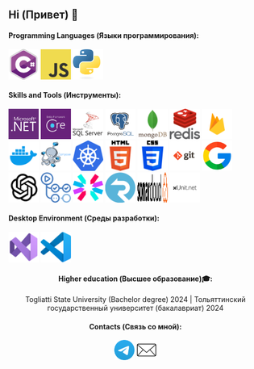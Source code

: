 ## Hi (Привет) 👋

<h4>Programming Languages (Языки программирования): </h4>
<p align="left">
	 <img style="margin: auto;" src="./resources/C_Sharp_logo.webp" alt=C_Sharp width="60" height="60"/>
	 <img style="margin: auto;" src="./resources/JavaScript_logo.png" alt=JavaScript width="60" height="60"/>
	 <img style="margin: auto;" src="./resources/Python_logo.png" alt=Python width="60" height="60"/>
</p>

<h4>Skills and Tools (Инструменты): </h4>
<p align="left">
	<img style="margin: auto;" src="./resources/dotnet_logo.png" alt=dotnet width="60" height="60"/> 
	<img style="margin: auto;" src="./resources/EF_logo.png" alt=Entity_Framework width="60" height="60"/>
	<img style="margin: auto;" src="./resources/SQL_Server_logo.png" alt=SQL_Server width="60" height="60"/>
	<img style="margin: auto;" src="./resources/Postgresql_logo.png" alt=PostgreSQL width="60" height="60"/>
	<img style="margin: auto;" src="./resources/Mongodb_logo.webp" alt=MongoDB width="60" height="60"/>
	<img style="margin: auto;" src="./resources/redis_logo.png" alt=Redis width="60" height="60"/>
	<img style="margin: auto;" src="./resources/Firebase_logo.webp" alt=Firebase width="60" height="60"/>
	<img style="margin: auto;" src="./resources/Docker_logo.webp" alt=Docker width="60" height="60"/> 
	<img style="margin: auto;" src="./resources/Docker_Compose_logo.png" alt=Docker_Compose width="60" height="60"/> 
	<img style="margin: auto;" src="./resources/Kubernetes_logo.png" alt=Kubernetes width="60" height="60"/> 
	<img style="margin: auto;" src="./resources/HTML_logo.png" alt=HTML width="60" height="60"/> 
	<img style="margin: auto;" src="./resources/CSS_logo.png" alt=CSS width="60" height="60"/>   
	<img style="margin: auto;" src="./resources/git_logo.png" alt=git width="60" height="60"/> 
	<img style="margin: auto;" src="./resources/Google_logo.png" alt=Google width="60" height="60"/>
	<img style="margin: auto;" src="./resources/ChatGPT_logo.png" alt=CharGPT width="60" height="60"/>
	<img style="margin: auto;" src="./resources/GithubActions_logo.png" alt=GitHub_Actions width="60" height="60"/> 
	<img style="margin: auto;" src="./resources/JWT_logo.svg" alt=JWT width="60" height="60"/>   
	<img style="margin: auto;" src="./resources/SignaR_logo.png" alt=SignalR width="60" height="60"/> 
	<img style="margin: auto;" src="./resources/SonarCloud_logo.svg" alt=SonarCloud width="60" height="60"/>  
	<img style="margin: auto;" src="./resources/xUnit_logo.png" alt=xUnit width="60" height="60"/> 
</p>

<h4>Desktop Environment (Среды разработки): </h4>
<p align="left">
	<img style="margin: auto;" src="./resources/VS_logo.png" alt=Visual_Studio width="60" height="60"/>
	<img style="margin: auto;" src="./resources/VSC_logo.png" alt=Visual_Studio_Code width="60" height="60"/>
</p>

<h4 align="center"> Higher education (Высшее образование)🎓:</h4>
<p align="center">
  	Togliatti State University (Bachelor degree) 2024 | Тольяттинский государственный университет (бакалавриат) 2024
</p>

<h4 align="center">Contacts (Связь со мной): </h4>
<p align="center">
	<a href=https://t.me/rick_biuick target="blank"><img align="center" src=./resources/Telegram_logo.webp alt="Telegram" height="40" width="40" /></a>
	<a href="mailto:roman.shubin2001@mail.ru" target="blank"><img align="center" src=./resources/Mail_logo.png alt=Email height="40" width="40" /></a>
</p>
